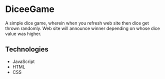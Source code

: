 # DiceeGame
A simple dice game, wherein when you refresh web site then dice get thrown randomly. Web site will announce winner depending on whose dice value was higher. 
## Technologies
<ul>
  <li>JavaScript</li>
  <li>HTML</li>
  <li>CSS</li>
</ul>
